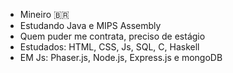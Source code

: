 - Mineiro 🇧🇷
- Estudando Java e MIPS Assembly
- Quem puder me contrata, preciso de estágio
- Estudados: HTML, CSS, Js, SQL, C, Haskell
- EM Js: Phaser.js, Node.js, Express.js e mongoDB 

<!---
Danielbgoncalves/Danielbgoncalves is a ✨ special ✨ repository because its `README.md` (this file) appears on your GitHub profile.
You can click the Preview link to take a look at your changes.
--->
